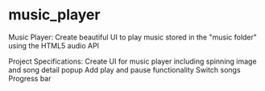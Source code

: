 # music_player

Music Player:
Create beautiful UI to play music stored in the "music folder" using the HTML5 audio API


Project Specifications:
Create UI for music player including spinning image and song detail popup
Add play and pause functionality
Switch songs
Progress bar
